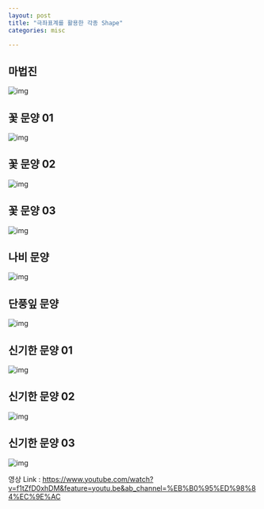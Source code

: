 ```yaml
---
layout: post
title: "극좌표계를 활용한 각종 Shape"
categories: misc

---
```




## 

## 마법진

<img src="https://media.discordapp.net/attachments/702780338228690996/784286690256486420/unknown.png" alt="img"  />

## 꽃 문양 01

![img](https://media.discordapp.net/attachments/702780338228690996/784290147133947914/unknown.png)

## 꽃 문양 02

![img](https://media.discordapp.net/attachments/702780338228690996/784293361094754304/unknown.png)

## 꽃 문양 03

![img](https://media.discordapp.net/attachments/702780338228690996/784295926252044288/unknown.png)

## 나비 문양

![img](https://media.discordapp.net/attachments/702780338228690996/784296605607395338/unknown.png)

## 단풍잎 문양

![img](https://media.discordapp.net/attachments/702780338228690996/784296909216940062/unknown.png)

## 신기한 문양 01

![img](https://media.discordapp.net/attachments/702780338228690996/784298206045536256/unknown.png)

## 신기한 문양 02

![img](https://media.discordapp.net/attachments/702780338228690996/784298238521770004/unknown.png)

## 신기한 문양 03

![img](https://media.discordapp.net/attachments/702780338228690996/784298435674898492/unknown.png)



영상 Link : https://www.youtube.com/watch?v=f1tZfD0xhDM&feature=youtu.be&ab_channel=%EB%B0%95%ED%98%84%EC%9E%AC

